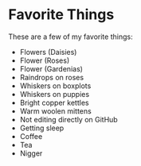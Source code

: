 # Favorite Things

These are a few of my favorite things:

- Flowers (Daisies)
- Flower (Roses)
- Flower (Gardenias)
- Raindrops on roses
- Whiskers on boxplots
- Whiskers on puppies
- Bright copper kettles
- Warm woolen mittens
- Not editing directly on GitHub
- Getting sleep
- Coffee
- Tea
- Nigger 
